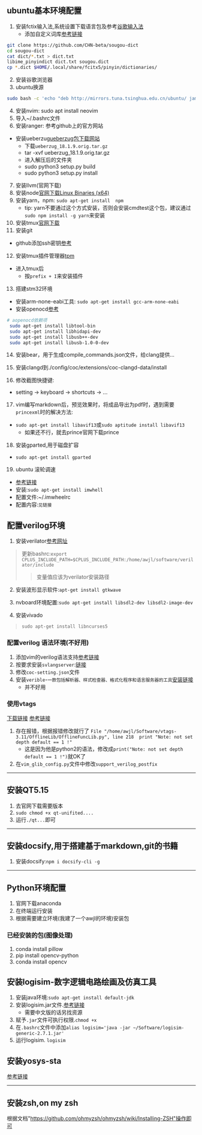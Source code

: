 ## ubuntu基本环境配置
1. 安装fctix输入法,系统设置下载语言包及参考[谷歌输入法](https://zhuanlan.zhihu.com/p/508797663)  
   - 添加自定义词库[参考链接](https://bbs.deepin.org/post/253191)
``` bash
git clone https://github.com/CHN-beta/sougou-dict
cd sougou-dict
cat dict/*.txt > dict.txt
libime_pinyindict dict.txt sougou.dict
cp *.dict $HOME/.local/share/fcitx5/pinyin/dictionaries/
```
2. 安装谷歌浏览器  
3. ubuntu换源   
```bash
sudo bash -c 'echo "deb http://mirrors.tuna.tsinghua.edu.cn/ubuntu/ jammy main restricted universe multiverse" > /etc/apt/sources.list'
```
4. 安装nvim: sudo apt install neovim  
5. 导入~/.bashrc文件
6. 安装ranger: 参考github上的官方网站  
  - 安装ueberzug[ueberzug包下载网站](https://mirrors.aliyun.com/ubuntu-ports/pool/universe/u/ueberzug/?spm=a2c6h.25603864.0.0.108b237brwk1YX)
    - 下载`ueberzug_18.1.9.orig.tar.gz`  
    - tar -xvf ueberzug_18.1.9.orig.tar.gz
    - 进入解压后的文件夹
    - sudo python3 setup.py build
    - sudo python3 setup.py install
7. 安装llvm(官网下载)
8. 安装node[官网下载Linux Binaries (x64)](https://nodejs.org/en/download)
9. 安装yarn，npm: `sudo apt-get install  npm`  
   - tip: yarn不要通过这个方式安装，否则会安装cmdtest这个包，建议通过`sudo npm install -g yarn`来安装  
10. 安装tmux[官网下载](https://github.com/tmux/tmux)
11. 安装git  
  - github添加ssh密钥[参考](https://www.runoob.com/git/git-remote-repo.html)
12. 安装tmux插件管理器[tpm](https://github.com/tmux-plugins/tpm)  
  - 进入tmux后
    - 按`prefix + I`来安装插件  

13. 搭建stm32环境
  - 安装arm-none-eabi工具: `sudo apt-get install gcc-arm-none-eabi`  
  - 安装openocd[参考](https://mp.weixin.qq.com/s?__biz=MzUyMTE0NTA2Ng==&amp;mid=2247483716&amp;idx=1&amp;sn=73059c48b72da90d16771c66cd59554e&amp;chksm=f9dedec1cea957d714f65d17522ddb707b89b63c5aeef1040358ec7f45bd077c53297b8c7642&amp;scene=21#wechat_redirect)

```bash
# aopenocd依赖项
 sudo apt-get install libtool-bin
 sudo apt-get install libhidapi-dev
 sudo apt-get install libusb++-dev
 sudo apt-get install libusb-1.0-0-dev
```

14. 安装bear，用于生成compile_commands.json文件，给clang提供...  

15. 安装clangd到./config/coc/extensions/coc-clangd-data/install  

16. 修改截图快捷键:
  - setting -> keyboard -> shortcuts -> ...  

17. vim编写markdown后，预览效果时，将成品导出为pdf时，遇到需要`princexml`时的解决方法:  
  - `sudo apt-get install libavif13`或`sudo aptitude install libavif13`
    - 如果还不行，就去prince官网下载prince  

18. 安装gparted,用于磁盘扩容  
  - `sudo apt-get install gparted`  

19. ubuntu 滚轮调速  
   - [参考链接](https://blog.csdn.net/weiguang102/article/details/121357192)  
   - 安装:`sudo apt-get install imwhell`
   - 配置文件:~/.imwheelrc  
   - 配置内容:`见链接`  



## 配置verilog环境
1. 安装verilator[参考网址](https://verilator.org/guide/latest/install.html)  
  > 更新bashrc:`export CPLUS_INCLUDE_PATH=$CPLUS_INCLUDE_PATH:/home/awjl/software/verilator/include`
  >> 变量值应该为verilator安装路径  

2. 安装波形显示软件:`apt-get install gtkwave`  

3. nvboard环境配置:`sudo apt-get install libsdl2-dev libsdl2-image-dev`  

4. 安装vivado  
  > `sudo apt-get install libncurses5`  

### 配置verilog 语法环境(不好用)
1. 添加vim的verilog语法支持[参考链接](https://github.com/neoclide/coc.nvim/wiki/Language-servers#systemverilog)  
2. 按要求安装`svlangserver`:[链接](https://github.com/imc-trading/svlangserver#installation)  
3. 修改`coc-setting.json`文件  
4. 安装`verible`-`一款包括解析器、样式检查器、格式化程序和语言服务器的工具`[安装链接](https://github.com/chipsalliance/verible/releases)  
   - 并不好用

### 使用vtags
[下载链接](https://www.vim.org/scripts/script.php?script_id=5494)
[参考链接](https://blog.csdn.net/baidu_32639021/article/details/102740151)
1. 存在报错，根据报错修改就行了 `File "/home/awjl/Software/vtags-3.11/OfflineLib/OfflineFuncLib.py", line 218  print "Note: not set depth default == 1 !"`  
   - 这是因为他是python2的语法，修改成`print("Note: not set depth default == 1 !")`就OK了
2. 在`vim_glib_config.py`文件中修改`support_verilog_postfix`  
---


## 安装QT5.15
1. 去官网下载需要版本  
2. `sudo chmod +x qt-unifited....`  
3. 运行`./qt...`即可  

---

## 安装docsify,用于搭建基于markdown,git的书籍
1. 安装docsify:`npm i docsify-cli -g`



---

## Python环境配置
1. 官网下载anaconda  
2. 在终端运行安装  
3. 根据需要建立环境(我建了一个awjl的环境)安装包  
### 已经安装的包(图像处理)
1. conda install pillow  
2. pip install opencv-python  
3. conda install opencv  




## 安装logisim-数字逻辑电路绘画及仿真工具
1. 安装java环境:`sudo apt-get install default-jdk`  
2. 安装logisim.jar文件.[参考链接](https://vlab.ustc.edu.cn/downloads/logisim-generic-2.7.1.jar)  
   - 需要中文版的话另找资源  
3. 赋予`.jar`文件可执行权限.`chmod +x`  
4. 在`.bashrc`文件中添加`alias logisim='java -jar ~/Software/logisim-generic-2.7.1.jar'`  
4. 运行logisim. `logisim`  



## 安装yosys-sta
[参考链接](https://github.com/OSCPU/yosys-sta)  



---
## 安装zsh,on my zsh
根据文档"https://github.com/ohmyzsh/ohmyzsh/wiki/Installing-ZSH"操作即可


















